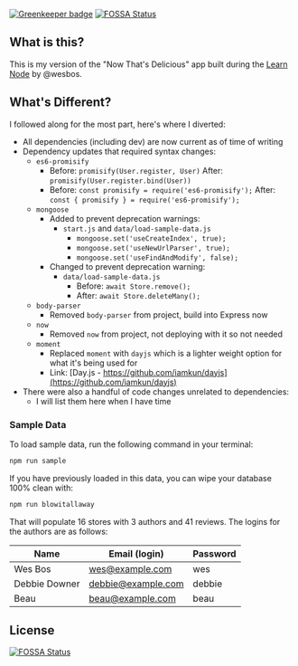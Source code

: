 [![Greenkeeper badge](https://badges.greenkeeper.io/mikesprague/that-be-delicious.svg)](https://greenkeeper.io/) [![FOSSA Status](https://app.fossa.io/api/projects/git%2Bgithub.com%2Fmikesprague%2Fthat-be-delicious.svg?type=shield)](https://app.fossa.io/projects/git%2Bgithub.com%2Fmikesprague%2Fthat-be-delicious?ref=badge_shield)

## What is this?

This is my version of the "Now That's Delicious" app built during the
[Learn Node](https://learnnode.com/) by @wesbos.

## What's Different?

I followed along for the most part, here's where I diverted:

- All dependencies (including dev) are now current as of time of writing
- Dependency updates that required syntax changes:
  - `es6-promisify`
    - Before: `promisify(User.register, User)`
      After: `promisify(User.register.bind(User))`
    - Before: `const promisify = require('es6-promisify');`
      After: `const { promisify } = require('es6-promisify');`
  - `mongoose`
    - Added to prevent deprecation warnings:
      - `start.js` and `data/load-sample-data.js`
        - `mongoose.set('useCreateIndex', true);`
        - `mongoose.set('useNewUrlParser', true);`
        - `mongoose.set('useFindAndModify', false);`
    - Changed to prevent deprecation warning:
      - `data/load-sample-data.js`
        - Before: `await Store.remove();`
        - After: `await Store.deleteMany();`
  - `body-parser`
    - Removed `body-parser` from project, build into Express now
  - `now`
    - Removed `now` from project, not deploying with it so not needed
  - `moment`
    - Replaced `moment` with `dayjs` which is a lighter weight option for what it's being used for
    - Link: [Day.js - https://github.com/iamkun/dayjs](https://github.com/iamkun/dayjs)
- There were also a handful of code changes unrelated to dependencies:
  - I will list them here when I have time

### Sample Data

To load sample data, run the following command in your terminal:

```bash
npm run sample
```

If you have previously loaded in this data, you can wipe your database 100% clean with:

```bash
npm run blowitallaway
```

That will populate 16 stores with 3 authors and 41 reviews. The logins for the authors are as follows:

|Name|Email (login)|Password|
|---|---|---|
|Wes Bos|wes@example.com|wes|
|Debbie Downer|debbie@example.com|debbie|
|Beau|beau@example.com|beau|




## License
[![FOSSA Status](https://app.fossa.io/api/projects/git%2Bgithub.com%2Fmikesprague%2Fthat-be-delicious.svg?type=large)](https://app.fossa.io/projects/git%2Bgithub.com%2Fmikesprague%2Fthat-be-delicious?ref=badge_large)
